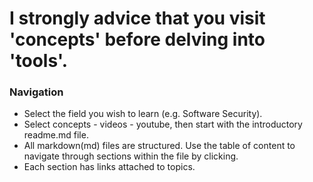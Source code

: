 # I strongly advice that you visit 'concepts' before delving into 'tools'.

### Navigation
- Select the field you wish to learn (e.g. Software Security).
- Select concepts - videos - youtube, then start with the introductory readme.md file.
- All markdown(md) files are structured. Use the table of content to navigate through sections within the file by clicking.
- Each section has links attached to topics.
